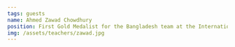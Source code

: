 ```yaml
---
tags: guests
name: Ahmed Zawad Chowdhury
position: First Gold Medalist for the Bangladesh team at the International Math Olympiad
img: /assets/teachers/zawad.jpg
---
```

